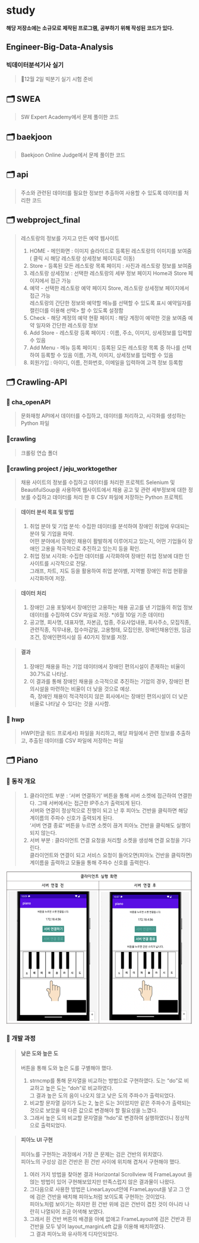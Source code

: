 # study
#### 해당 저장소에는 소규모로 제작된 프로그램, 공부하기 위해 작성된 코드가 있다.

## Engineer-Big-Data-Analysis
### 빅데이터분석기사 실기
> 📍12월 2일 빅분기 실기 시험 준비

## 🗂 SWEA
> SW Expert Academy에서 문제 풀이한 코드

## 🗂 baekjoon
> Baekjoon Online Judge에서 문제 풀이한 코드

## 🗂 api
> 주소와 관련된 데이터를 필요한 정보만 추출하여 사용할 수 있도록 데이터를 처리한 코드

## 🗂 webproject_final
> 레스토랑의 정보를 가지고 만든 예약 웹사이트
> 1. HOME - 메인화면 : 이미지 슬라이드로 등록된 레스토랑의 이미지를 보여줌( 클릭 시 해당 레스토랑 상세정보 페이지로 이동)
> 2. Store - 등록된 모든 레스토랑 목록 페이지 : 사진과 레스토랑 정보를 보여줌 
> 3. 레스토랑 상세정보 : 선택한 레스토랑의 세부 정보 페이지 Home과 Store 페이지에서 접근 가능
> 4. 예약 - 선택한 레스토랑 예약 페이지 Store, 레스토랑 상세정보 페이지에서 접근 가능<br/> 레스토랑의 간단한 정보와 예약할 메뉴를 선택할 수 있도록 표시 예약일자를 캘린더를 이용해 선택> 할 수 있도록 설정함
> 5. Check - 해당 계정의 예약 현황 페이지 : 해당 계정이 예약한 것을 보여줌 예약 일자와 간단한 레스토랑 정보
> 6. Add Store - 레스토랑 등록 페이지 : 이름, 주소, 이미지, 상세정보를 입력할 수 있음
> 7. Add Menu - 메뉴 등록 페이지 : 등록된 모든 레스토랑 목록 중 하나를 선택하여 등록할 수 있음 이름, 가격, 이미지, 상세정보를 입력할 수 있음
> 8. 회원가입 : 아이디, 이름, 전화번호, 이메일을 입력하여 고객 정보 등록함

## 🗂 Crawling-API
### 📂 cha_openAPI
> 문화재청 API에서 데이터를 수집하고, 데이터를 처리하고, 시각화를 생성하는 Python 파일

### 📂crawling
> 크롤링 연습 폴더

### 📂crawling project / jeju_worktogether
>  채용 사이트의 정보를 수집하고 데이터를 처리한 프로젝트
>  Selenium 및 BeautifulSoup을 사용하여 웹사이트에서 채용 공고 및 관련 세부정보에 대한 정보를 수집하고 데이터를 처리 한 후 CSV 파일에 저장하는 Python 프로젝트

>  #### 데이터 분석 목표 및 방법
> 1. 취업 분야 및 기업 분석: 수집한 데이터를 분석하여 장애인 취업에 우대되는 분야 및 기업을 파악. <br/> 어떤 분야에서 장애인 채용이 활발하게 이루어지고 있는지, 어떤 기업들이 장애인 고용을 적극적으로 추진하고 있는지 등을 확인.
>  2. 취업 정보 시각화: 수집한 데이터를 시각화하여 장애인 취업 정보에 대한 인사이트를 시각적으로 전달. <br/> 그래프, 차트, 지도 등을 활용하여 취업 분야별, 지역별 장애인 취업 현황을 시각화하여 저장.

> #### 데이터 처리
>  1. 장애인 고용 포털에서 장애인만 고용하는 채용 공고를 낸 기업들의 취업 정보 데이터를 수집하여 CSV 파일로 저장. *(6월 10일 기준 데이터)
>  2. 공고명, 회사명, 대표자명, 자본금, 업종, 주요사업내용, 회사주소, 모집직종, 관련직종, 직무내용, 접수마감일, 고용형태, 모집인원, 장애인채용인원, 임금조건, 장애인편의시설 등 40가지 정보를 저장.

> #### 결과 
>  1. 장애인 채용을 하는 기업 데이터에서 장애인 편의시설이 존재하는 비율이 30.7%로 나타남.
>  2. 이 결과를 통해 장애인 채용을 소극적으로 추진하는 기업의 경우, 장애인 편의시설을 마련하는 비율이 더 낮을 것으로 예상.<br/> 즉, 장애인 채용이 적극적이지 않은 회사에서는 장애인 편의시설이 더 낮은 비율로 나타날 수 있다는 것을 시사함.

### 📂 hwp
> HWP(한글 워드 프로세서) 파일을 처리하고, 해당 파일에서 관련 정보를 추출하고, 추출된 데이터를 CSV 파일에 저장하는 파일

## 🗂 Piano
### 📎 동작 개요
>  1. 클라이언트 부분 : ‘서버 연결하기’ 버튼을 통해 서버 소켓에 접근하여 연결한다. 그때 서버에서는 접근한 IP주소가 출력되게 된다. <br/> 서버와 연결이 정상적으로 진행이 되고 난 후 피아노 건반을 클릭하면 해당 계이름의 주파수 신호가 출력되게 된다. <br/> ‘서버 연결 종료’ 버튼을 누르면 소켓이 끊겨 피아노 건반을 클릭해도 실행이 되지 않는다.
>  2. 서버 부분 : 클라이언트 연결 요청을 처리할 소켓을 생성해 연결 요청을 기다린다. <br/> 클라이언트와 연결이 되고 서비스 요청이 들어오면(피아노 건반을 클릭하면) 계이름을 출력하고 모듈을 통해 주파수 신호를 출력한다.

<img src="https://github.com/emoee/study/blob/8cf84430e07e4dfc12f3d147421fbd9f67fce1b2/Piano/%EC%8B%A4%ED%96%89%EA%B2%B0%EA%B3%BC.png" width="500" height="410"> <br/>

### 📎 개발 과정
> #### 낮은 도와 높은 도
>  버튼을 통해 도와 높은 도를 구별해야 했다. 
>  1. strncmp를 통해 문자열을 비교하는 방법으로 구현하였다. 도는 “do”로 비교하고 높은 도는 “doh”로 비교하였다.<br/>  그 결과 높은 도의 음이 나오지 않고 낮은 도의 주파수가 출력되었다.
>  2. 비교할 문자열 길이가 도는 2, 높은 도는 3이었지만 같은 주파수가 출력되는 것으로 보았을 때 다른 값으로 변경해야 할 필요성을 느꼈다.
>  3. 그래서 높은 도의 비교할 문자열을 “hdo”로 변경하여 실행하였더니 정상적으로 출력되었다.

> #### 피아노 UI 구현 
>  피아노를 구현하는 과정에서 가장 큰 문제는 검은 건반의 위치였다. <br/> 피아노의 구성상 검은 건반은 흰 건반 사이에 위치해 겹쳐서 구현해야 했다. 
>  1. 여러 가지 방법을 찾아본 결과 Horizontal Scrollview 에 FrameLayout 을 얹는 방법이 있어 구현해보았지만 만족스럽지 않은 결과물이 나왔다. 
>  2. 그다음으로 사용한 방법은 LinearLayout안에 FrameLayout을 넣고 그 안에 검은 건반을 배치해 피아노처럼 보이도록 구현하는 것이었다. <br/> 피아노처럼 보이기는 하지만 흰 건반 위에 검은 건반이 겹친 것이 아니라 나란히 나열되어 조금 어색해 보였다.
>  3. 그래서 흰 건반 버튼의 배경을 아예 없애고 FrameLayout에 검은 건반과 흰 건반을 모두 넣어 layout_marginLeft 값을 이용해 배치하였다.<br/>  그 결과 피아노와 유사하게 디자인되었다.


